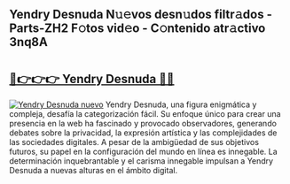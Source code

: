 ## Yendry Desnuda N𝚞𝚎vos desn𝚞dos filtr𝚊dos - Parts-ZH2 F𝚘tos vid𝚎o - C𝚘ntenido atr𝚊ctivo 3nq8A

# <h2><a href="http://mb8d6le.tromn.icu/?c=Yendry+Desnuda">🔗👉👉👉 Yendry Desnuda 🔗🔗</a></h2>

[![Yendry Desnuda nuevo](https://i.imgur.com/pEAQMta.gif)](http://mb8d6le.tromn.icu/?c=Yendry+Desnuda)
Yendry Desnuda, una figura enigmática y compleja, desafía la categorización fácil. Su enfoque único para crear una presencia en la web ha fascinado y provocado observadores, generando debates sobre la privacidad, la expresión artística y las complejidades de las sociedades digitales. A pesar de la ambigüedad de sus objetivos futuros, su papel en la configuración del mundo en línea es innegable. La determinación inquebrantable y el carisma innegable impulsan a Yendry Desnuda a nuevas alturas en el ámbito digital.
